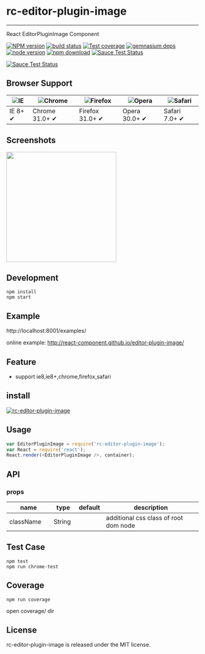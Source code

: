 # rc-editor-plugin-image
---

React EditorPluginImage Component


[![NPM version][npm-image]][npm-url]
[![build status][travis-image]][travis-url]
[![Test coverage][coveralls-image]][coveralls-url]
[![gemnasium deps][gemnasium-image]][gemnasium-url]
[![node version][node-image]][node-url]
[![npm download][download-image]][download-url]
[![Sauce Test Status](https://saucelabs.com/buildstatus/rc-editor-plugin-image)](https://saucelabs.com/u/rc-editor-plugin-image)

[![Sauce Test Status](https://saucelabs.com/browser-matrix/rc-editor-plugin-image.svg)](https://saucelabs.com/u/rc-editor-plugin-image)

[npm-image]: http://img.shields.io/npm/v/rc-editor-plugin-image.svg?style=flat-square
[npm-url]: http://npmjs.org/package/rc-editor-plugin-image
[travis-image]: https://img.shields.io/travis/react-component/editor-plugin-image.svg?style=flat-square
[travis-url]: https://travis-ci.org/react-component/editor-plugin-image
[coveralls-image]: https://img.shields.io/coveralls/react-component/editor-plugin-image.svg?style=flat-square
[coveralls-url]: https://coveralls.io/r/react-component/editor-plugin-image?branch=master
[gemnasium-image]: http://img.shields.io/gemnasium/react-component/editor-plugin-image.svg?style=flat-square
[gemnasium-url]: https://gemnasium.com/react-component/editor-plugin-image
[node-image]: https://img.shields.io/badge/node.js-%3E=_0.10-green.svg?style=flat-square
[node-url]: http://nodejs.org/download/
[download-image]: https://img.shields.io/npm/dm/rc-editor-plugin-image.svg?style=flat-square
[download-url]: https://npmjs.org/package/rc-editor-plugin-image


## Browser Support

|![IE](https://raw.github.com/alrra/browser-logos/master/internet-explorer/internet-explorer_48x48.png) | ![Chrome](https://raw.github.com/alrra/browser-logos/master/chrome/chrome_48x48.png) | ![Firefox](https://raw.github.com/alrra/browser-logos/master/firefox/firefox_48x48.png) | ![Opera](https://raw.github.com/alrra/browser-logos/master/opera/opera_48x48.png) | ![Safari](https://raw.github.com/alrra/browser-logos/master/safari/safari_48x48.png)|
| --- | --- | --- | --- | --- |
| IE 8+ ✔ | Chrome 31.0+ ✔ | Firefox 31.0+ ✔ | Opera 30.0+ ✔ | Safari 7.0+ ✔ |

## Screenshots

<img src="" width="288"/>


## Development

```
npm install
npm start
```

## Example

http://localhost:8001/examples/


online example: http://react-component.github.io/editor-plugin-image/


## Feature

* support ie8,ie8+,chrome,firefox,safari


## install


[![rc-editor-plugin-image](https://nodei.co/npm/rc-editor-plugin-image.png)](https://npmjs.org/package/rc-editor-plugin-image)


## Usage

```js
var EditorPluginImage = require('rc-editor-plugin-image');
var React = require('react');
React.render(<EditorPluginImage />, container);
```

## API

### props

<table class="table table-bordered table-striped">
    <thead>
    <tr>
        <th style="width: 100px;">name</th>
        <th style="width: 50px;">type</th>
        <th style="width: 50px;">default</th>
        <th>description</th>
    </tr>
    </thead>
    <tbody>
        <tr>
          <td>className</td>
          <td>String</td>
          <td></td>
          <td>additional css class of root dom node</td>
        </tr>
    </tbody>
</table>


## Test Case

```
npm test
npm run chrome-test
```

## Coverage

```
npm run coverage
```

open coverage/ dir

## License

rc-editor-plugin-image is released under the MIT license.
